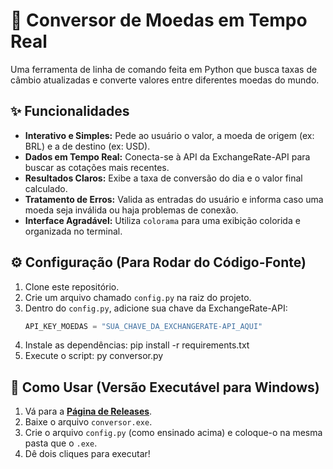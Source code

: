 # 💱 Conversor de Moedas em Tempo Real

Uma ferramenta de linha de comando feita em Python que busca taxas de câmbio atualizadas e converte valores entre diferentes moedas do mundo.

## ✨ Funcionalidades

- **Interativo e Simples:** Pede ao usuário o valor, a moeda de origem (ex: BRL) e a de destino (ex: USD).
- **Dados em Tempo Real:** Conecta-se à API da ExchangeRate-API para buscar as cotações mais recentes.
- **Resultados Claros:** Exibe a taxa de conversão do dia e o valor final calculado.
- **Tratamento de Erros:** Valida as entradas do usuário e informa caso uma moeda seja inválida ou haja problemas de conexão.
- **Interface Agradável:** Utiliza `colorama` para uma exibição colorida e organizada no terminal.

## ⚙️ Configuração (Para Rodar do Código-Fonte)

1. Clone este repositório.
2. Crie um arquivo chamado `config.py` na raiz do projeto.
3. Dentro do `config.py`, adicione sua chave da ExchangeRate-API:
   ```python
   API_KEY_MOEDAS = "SUA_CHAVE_DA_EXCHANGERATE-API_AQUI"
4. Instale as dependências: pip install -r requirements.txt
5. Execute o script: py conversor.py

## 🚀 Como Usar (Versão Executável para Windows)

1. Vá para a **[Página de Releases](https://github.com/allymonteiro/conversordemoedas/releases)**.
2. Baixe o arquivo `conversor.exe`.
3. Crie o arquivo `config.py` (como ensinado acima) e coloque-o na mesma pasta que o `.exe`.
4. Dê dois cliques para executar!